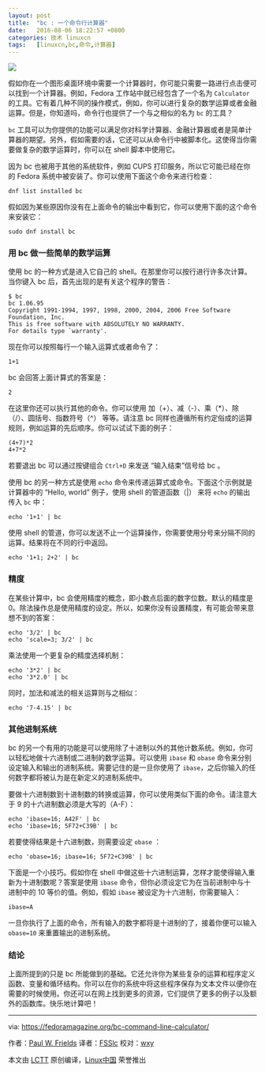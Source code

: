 ```yaml
---
layout: post
title:	"bc : 一个命令行计算器"
date:	2016-08-06 18:22:57 +0800 
categories:	技术 linuxcn 
tags:	[linuxcn,bc,命令,计算器]
---
```



![](/Asserts/Images//attachment/album/201608/06/182300kcj29vz3qmpjs9xm.jpg)


假如你在一个图形桌面环境中需要一个计算器时，你可能只需要一路进行点击便可以找到一个计算器。例如，Fedora 工作站中就已经包含了一个名为 `Calculator` 的工具。它有着几种不同的操作模式，例如，你可以进行复杂的数学运算或者金融运算。但是，你知道吗，命令行也提供了一个与之相似的名为 `bc` 的工具？


`bc` 工具可以为你提供的功能可以满足你对科学计算器、金融计算器或者是简单计算器的期望。另外，假如需要的话，它还可以从命令行中被脚本化。这使得当你需要做复杂的数学运算时，你可以在 shell 脚本中使用它。


因为 bc 也被用于其他的系统软件，例如 CUPS 打印服务，所以它可能已经在你的 Fedora 系统中被安装了。你可以使用下面这个命令来进行检查：



```
dnf list installed bc

```

假如因为某些原因你没有在上面命令的输出中看到它，你可以使用下面的这个命令来安装它：



```
sudo dnf install bc

```

### 用 bc 做一些简单的数学运算


使用 bc 的一种方式是进入它自己的 shell。在那里你可以按行进行许多次计算。当你键入 bc 后，首先出现的是有关这个程序的警告：



```
$ bc
bc 1.06.95
Copyright 1991-1994, 1997, 1998, 2000, 2004, 2006 Free Software Foundation, Inc.
This is free software with ABSOLUTELY NO WARRANTY.
For details type `warranty'.

```

现在你可以按照每行一个输入运算式或者命令了：



```
1+1

```

bc 会回答上面计算式的答案是：



```
2

```

在这里你还可以执行其他的命令。你可以使用 加（+）、减（-）、乘（\*）、除（/）、圆括号、指数符号（^） 等等。请注意 bc 同样也遵循所有约定俗成的运算规则，例如运算的先后顺序。你可以试试下面的例子：



```
(4+7)*2
4+7*2

```

若要退出 bc 可以通过按键组合 `Ctrl+D` 来发送 “输入结束”信号给 bc 。


使用 bc 的另一种方式是使用 `echo` 命令来传递运算式或命令。下面这个示例就是计算器中的 “Hello, world” 例子，使用 shell 的管道函数（|） 来将 `echo` 的输出传入 `bc` 中：



```
echo '1+1' | bc

```

使用 shell 的管道，你可以发送不止一个运算操作，你需要使用分号来分隔不同的运算。结果将在不同的行中返回。



```
echo '1+1; 2+2' | bc

```

### 精度


在某些计算中，bc 会使用精度的概念，即小数点后面的数字位数。默认的精度是 0。除法操作总是使用精度的设定。所以，如果你没有设置精度，有可能会带来意想不到的答案：



```
echo '3/2' | bc
echo 'scale=3; 3/2' | bc

```

乘法使用一个更复杂的精度选择机制：



```
echo '3*2' | bc
echo '3*2.0' | bc

```

同时，加法和减法的相关运算则与之相似：



```
echo '7-4.15' | bc

```

### 其他进制系统


bc 的另一个有用的功能是可以使用除了十进制以外的其他计数系统。例如，你可以轻松地做十六进制或二进制的数学运算。可以使用 `ibase` 和 `obase` 命令来分别设定输入和输出的进制系统。需要记住的是一旦你使用了 `ibase`，之后你输入的任何数字都将被认为是在新定义的进制系统中。


要做十六进制数到十进制数的转换或运算，你可以使用类似下面的命令。请注意大于 9 的十六进制数必须是大写的（A-F）：



```
echo 'ibase=16; A42F' | bc
echo 'ibase=16; 5F72+C39B' | bc

```

若要使得结果是十六进制数，则需要设定 `obase` ：



```
echo 'obase=16; ibase=16; 5F72+C39B' | bc

```

下面是一个小技巧。假如你在 shell 中做这些十六进制运算，怎样才能使得输入重新为十进制数呢？答案是使用 `ibase` 命令，但你必须设定它为在当前进制中与十进制中的 10 等价的值。例如，假如 `ibase` 被设定为十六进制，你需要输入：



```
ibase=A

```

一旦你执行了上面的命令，所有输入的数字都将是十进制的了，接着你便可以输入 `obase=10` 来重置输出的进制系统。


### 结论


上面所提到的只是 bc 所能做到的基础。它还允许你为某些复杂的运算和程序定义函数、变量和循环结构。你可以在你的系统中将这些程序保存为文本文件以便你在需要的时候使用。你还可以在网上找到更多的资源，它们提供了更多的例子以及额外的函数库。快乐地计算吧！




---


via: <https://fedoramagazine.org/bc-command-line-calculator/>


作者：[Paul W. Frields](https://fedoramagazine.org/author/pfrields/) 译者：[FSSlc](https://github.com/FSSlc) 校对：[wxy](https://github.com/wxy)


本文由 [LCTT](https://github.com/LCTT/TranslateProject) 原创编译，[Linux中国](https://linux.cn/) 荣誉推出
